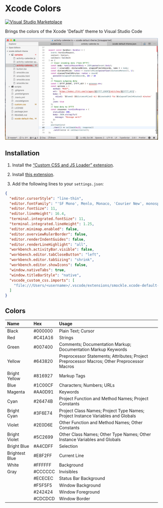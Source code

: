 # Xcode Colors

[![Visual Studio Marketplace](https://img.shields.io/vscode-marketplace/v/smockle.xcode-default-theme.svg)](https://marketplace.visualstudio.com/items?itemName=smockle.xcode-default-theme)

Brings the colors of the Xcode 'Default' theme to Visual Studio Code

![Screenshot](/screenshot.png?raw=true "Screenshot")

## Installation

1.  Install the [“Custom CSS and JS Loader” extension](https://marketplace.visualstudio.com/items?itemName=be5invis.vscode-custom-css).

2.  Install [this extension](https://marketplace.visualstudio.com/items?itemName=smockle.xcode-default-theme).

3.  Add the following lines to your `settings.json`:

```JSON
{
  "editor.cursorStyle": "line-thin",
  "editor.fontFamily": "'SF Mono', Menlo, Monaco, 'Courier New', monospace",
  "editor.fontSize": 11,
  "editor.lineHeight": 16.4,
  "terminal.integrated.fontSize": 11,
  "terminal.integrated.lineHeight": 1.25,
  "editor.minimap.enabled": false,
  "editor.overviewRulerBorder": false,
  "editor.renderIndentGuides": false,
  "editor.renderLineHighlight": "all",
  "workbench.activityBar.visible": false,
  "workbench.editor.tabCloseButton": "left",
  "workbench.editor.tabSizing": "shrink",
  "workbench.editor.showIcons": false,
  "window.nativeTabs": true,
  "window.titleBarStyle": "native",
  "vscode_custom_css.imports": [
    "file:///Users/<username>/.vscode/extensions/smockle.xcode-default-theme-<version>/xcode-default-theme.css"
  ]
}
```

## Colors

| Name           | Hex     | Usage                                                                                       |
| :------------- | :------ | :------------------------------------------------------------------------------------------ |
| Black          | #000000 | Plain Text; Cursor                                                                          |
| Red            | #C41A16 | Strings                                                                                     |
| Green          | #007400 | Comments; Documentation Markup; Documentation Markup Keywords                               |
| Yellow         | #643820 | Preprocessor Statements; Attributes; Project Preprocessor Macros; Other Preprocessor Macros |
| Bright Yellow  | #816927 | Markup Tags                                                                                 |
| Blue           | #1C00CF | Characters; Numbers; URLs                                                                   |
| Magenta        | #AA0D91 | Keywords                                                                                    |
| Cyan           | #26474B | Project Function and Method Names; Project Constants                                        |
| Bright Cyan    | #3F6E74 | Project Class Names; Project Type Names; Project Instance Variables and Globals             |
| Violet         | #2E0D6E | Other Function and Method Names; Other Constants                                            |
| Bright Violet  | #5C2699 | Other Class Names; Other Type Names; Other Instance Variables and Globals                   |
| Bright Blue    | #A4CDFF | Selection                                                                                   |
| Brightest Blue | #E8F2FF | Current Line                                                                                |
| White          | #FFFFFF | Background                                                                                  |
| Gray           | #CCCCCC | Invisibles                                                                                  |
|                | #ECECEC | Status Bar Background                                                                       |
|                | #F5F5F5 | Window Background                                                                           |
|                | #242424 | Window Foreground                                                                           |
|                | #CDCDCD | Window Border                                                                               |
